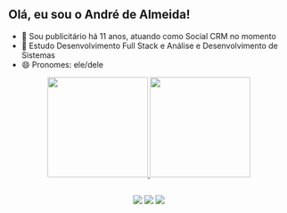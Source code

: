 ## Olá, eu sou o André de Almeida!

- 🔭 Sou publicitário há 11 anos, atuando como Social CRM no momento
- 🌱 Estudo Desenvolvimento Full Stack e Análise e Desenvolvimento de Sistemas
- 😄 Pronomes: ele/dele

<div align="center">
  <a href="https://github.com/andrenaza">
  <img height="180em" src="https://github-readme-stats.vercel.app/api?username=andrenaza&show_icons=true&theme=tokyonight&include_all_commits=true&count_private=true"/>
  <img height="180em" src="https://github-readme-stats.vercel.app/api/top-langs/?username=andrenaza&layout=compact&langs_count=7&theme=tokyonight"/>
</div>
  
  ##
  
 <div align="center"> 
  <a href="https://www.linkedin.com/in/andr%C3%A9-de-almeida-214858104/" target="_blank"><img src="https://img.shields.io/badge/-LinkedIn-%230077B5?style=for-the-badge&logo=linkedin&logoColor=white" target="_blank"></a>
   <a href = "mailto:andrenaza@gmail.com"><img src="https://img.shields.io/badge/Gmail-D14836?style=for-the-badge&logo=gmail&logoColor=white" target="_blank"></a>
  <a href="https://instagram.com/andrexnazareth" target="_blank"><img src="https://img.shields.io/badge/-Instagram-%23E4405F?style=for-the-badge&logo=instagram&logoColor=white"</a>    
</div>
